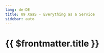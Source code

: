 ```yaml
---
lang: de-DE
title: 09 XaaS - Everything as a Service
sidebar: auto
---
```


# {{ $frontmatter.title }}
